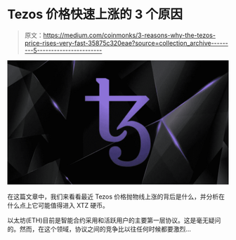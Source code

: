 # Tezos 价格快速上涨的 3 个原因

> 原文：<https://medium.com/coinmonks/3-reasons-why-the-tezos-price-rises-very-fast-35875c320eae?source=collection_archive---------5----------------------->

![](img/9db696dbd098402bbdbc2b3f14c6a8dd.png)

在这篇文章中，我们来看看最近 Tezos 价格抛物线上涨的背后是什么，并分析在什么点上它可能值得进入 XTZ 硬币。

以太坊(ETH)目前是智能合约采用和活跃用户的主要第一层协议。这是毫无疑问的。然而，在这个领域，协议之间的竞争比以往任何时候都要激烈…